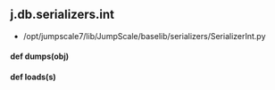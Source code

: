 ## j.db.serializers.int

- /opt/jumpscale7/lib/JumpScale/baselib/serializers/SerializerInt.py

#### def dumps(obj) 

    

#### def loads(s) 

    

